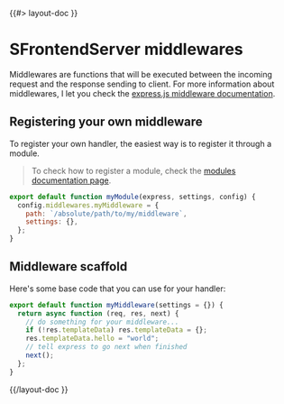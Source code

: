 <!--
/**
 * @name            Middlewares
 * @namespace       doc.servers
 * @type            Markdown
 * @platform        md
 * @status          stable
 * @menu            Documentation / Servers           /doc/servers/middlewares
 *
 * @since           2.0.0
 * @author    Olivier Bossel <olivier.bossel@gmail.com> (https://coffeekraken.io)
 */
-->

{{#> layout-doc }}

# SFrontendServer middlewares

Middlewares are functions that will be executed between the incoming request and the response sending to client. For more information about middlewares, I let you check the [express.js middleware documentation](https://expressjs.com/en/guide/using-middleware.html).

## Registering your own middleware

To register your own handler, the easiest way is to register it through a module.

> To check how to register a module, check the [modules documentation page](/doc/servers/modules).

```js
export default function myModule(express, settings, config) {
  config.middlewares.myMiddleware = {
    path: `/absolute/path/to/my/middleware`,
    settings: {},
  };
}
```

## Middleware scaffold

Here's some base code that you can use for your handler:

```js
export default function myMiddleware(settings = {}) {
  return async function (req, res, next) {
    // do something for your middleware...
    if (!res.templateData) res.templateData = {};
    res.templateData.hello = "world";
    // tell express to go next when finished
    next();
  };
}
```

{{/layout-doc }}
